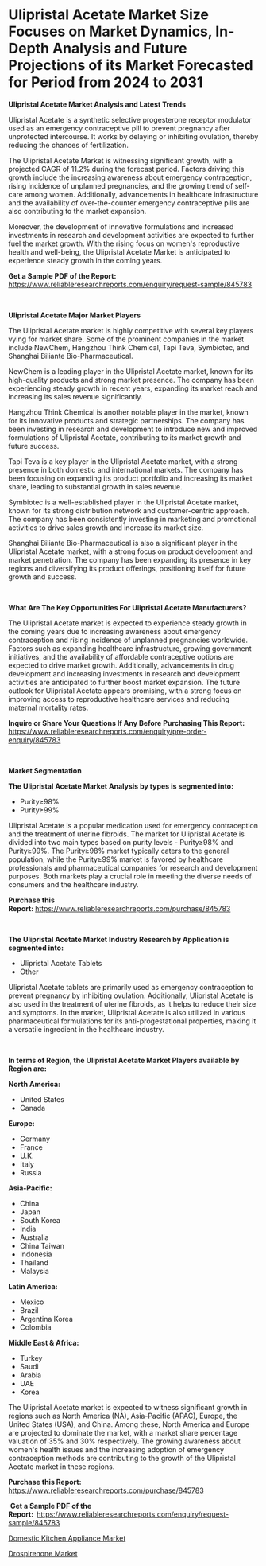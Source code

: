 <p><h1>Ulipristal Acetate Market Size Focuses on Market Dynamics, In-Depth Analysis and Future Projections of its Market Forecasted for Period from 2024 to 2031</h1></p><p><strong>Ulipristal Acetate Market Analysis and Latest Trends</strong></p>
<p><p>Ulipristal Acetate is a synthetic selective progesterone receptor modulator used as an emergency contraceptive pill to prevent pregnancy after unprotected intercourse. It works by delaying or inhibiting ovulation, thereby reducing the chances of fertilization.</p><p>The Ulipristal Acetate Market is witnessing significant growth, with a projected CAGR of 11.2% during the forecast period. Factors driving this growth include the increasing awareness about emergency contraception, rising incidence of unplanned pregnancies, and the growing trend of self-care among women. Additionally, advancements in healthcare infrastructure and the availability of over-the-counter emergency contraceptive pills are also contributing to the market expansion.</p><p>Moreover, the development of innovative formulations and increased investments in research and development activities are expected to further fuel the market growth. With the rising focus on women's reproductive health and well-being, the Ulipristal Acetate Market is anticipated to experience steady growth in the coming years.</p></p>
<p><strong>Get a Sample PDF of the Report:&nbsp;</strong> <a href="https://www.reliableresearchreports.com/enquiry/request-sample/845783">https://www.reliableresearchreports.com/enquiry/request-sample/845783</a></p>
<p>&nbsp;</p>
<p><strong>Ulipristal Acetate Major Market Players</strong></p>
<p><p>The Ulipristal Acetate market is highly competitive with several key players vying for market share. Some of the prominent companies in the market include NewChem, Hangzhou Think Chemical, Tapi Teva, Symbiotec, and Shanghai Biliante Bio-Pharmaceutical.</p><p>NewChem is a leading player in the Ulipristal Acetate market, known for its high-quality products and strong market presence. The company has been experiencing steady growth in recent years, expanding its market reach and increasing its sales revenue significantly.</p><p>Hangzhou Think Chemical is another notable player in the market, known for its innovative products and strategic partnerships. The company has been investing in research and development to introduce new and improved formulations of Ulipristal Acetate, contributing to its market growth and future success.</p><p>Tapi Teva is a key player in the Ulipristal Acetate market, with a strong presence in both domestic and international markets. The company has been focusing on expanding its product portfolio and increasing its market share, leading to substantial growth in sales revenue.</p><p>Symbiotec is a well-established player in the Ulipristal Acetate market, known for its strong distribution network and customer-centric approach. The company has been consistently investing in marketing and promotional activities to drive sales growth and increase its market size.</p><p>Shanghai Biliante Bio-Pharmaceutical is also a significant player in the Ulipristal Acetate market, with a strong focus on product development and market penetration. The company has been expanding its presence in key regions and diversifying its product offerings, positioning itself for future growth and success.</p></p>
<p>&nbsp;</p>
<p><strong>What Are The Key Opportunities For Ulipristal Acetate Manufacturers?</strong></p>
<p><p>The Ulipristal Acetate market is expected to experience steady growth in the coming years due to increasing awareness about emergency contraception and rising incidence of unplanned pregnancies worldwide. Factors such as expanding healthcare infrastructure, growing government initiatives, and the availability of affordable contraceptive options are expected to drive market growth. Additionally, advancements in drug development and increasing investments in research and development activities are anticipated to further boost market expansion. The future outlook for Ulipristal Acetate appears promising, with a strong focus on improving access to reproductive healthcare services and reducing maternal mortality rates.</p></p>
<p><strong>Inquire or Share Your Questions If Any Before Purchasing This Report:</strong> <a href="https://www.reliableresearchreports.com/enquiry/pre-order-enquiry/845783">https://www.reliableresearchreports.com/enquiry/pre-order-enquiry/845783</a></p>
<p>&nbsp;</p>
<p><strong>Market Segmentation</strong></p>
<p><strong>The Ulipristal Acetate Market Analysis by types is segmented into:</strong></p>
<p><ul><li>Purity≥98%</li><li>Purity≥99%</li></ul></p>
<p><p>Ulipristal Acetate is a popular medication used for emergency contraception and the treatment of uterine fibroids. The market for Ulipristal Acetate is divided into two main types based on purity levels - Purity≥98% and Purity≥99%. The Purity≥98% market typically caters to the general population, while the Purity≥99% market is favored by healthcare professionals and pharmaceutical companies for research and development purposes. Both markets play a crucial role in meeting the diverse needs of consumers and the healthcare industry.</p></p>
<p><strong>Purchase this Report:&nbsp;</strong><a href="https://www.reliableresearchreports.com/purchase/845783">https://www.reliableresearchreports.com/purchase/845783</a></p>
<p>&nbsp;</p>
<p><strong>The Ulipristal Acetate Market Industry Research by Application is segmented into:</strong></p>
<p><ul><li>Ulipristal Acetate Tablets</li><li>Other</li></ul></p>
<p><p>Ulipristal Acetate tablets are primarily used as emergency contraception to prevent pregnancy by inhibiting ovulation. Additionally, Ulipristal Acetate is also used in the treatment of uterine fibroids, as it helps to reduce their size and symptoms. In the market, Ulipristal Acetate is also utilized in various pharmaceutical formulations for its anti-progestational properties, making it a versatile ingredient in the healthcare industry.</p></p>
<p>&nbsp;</p>
<p><strong>In terms of Region, the Ulipristal Acetate Market Players available by Region are:</strong></p>
<p>
    <p> <strong> North America: </strong>
        <ul>
            <li>United States</li>
            <li>Canada</li>
        </ul>
        </p> 
    <p> <strong> Europe: </strong>
        <ul>
            <li>Germany</li>
            <li>France</li>
            <li>U.K.</li>
            <li>Italy</li>
            <li>Russia</li>
        </ul>
        </p> 
    <p> <strong> Asia-Pacific: </strong>
        <ul>
            <li>China</li>
            <li>Japan</li>
            <li>South Korea</li>
            <li>India</li>
            <li>Australia</li>
            <li>China Taiwan</li>
            <li>Indonesia</li>
            <li>Thailand</li>
            <li>Malaysia</li>
        </ul>
        </p> 
    <p> <strong> Latin America: </strong>
        <ul>
            <li>Mexico</li>
            <li>Brazil</li>
            <li>Argentina Korea</li>
            <li>Colombia</li>
        </ul>
        </p> 
    <p> <strong> Middle East & Africa: </strong>
        <ul>
            <li>Turkey</li>
            <li>Saudi</li>
            <li>Arabia</li>
            <li>UAE</li>
            <li>Korea</li>
        </ul>
    </p>
    </p>
<p><p>The Ulipristal Acetate market is expected to witness significant growth in regions such as North America (NA), Asia-Pacific (APAC), Europe, the United States (USA), and China. Among these, North America and Europe are projected to dominate the market, with a market share percentage valuation of 35% and 30% respectively. The growing awareness about women's health issues and the increasing adoption of emergency contraception methods are contributing to the growth of the Ulipristal Acetate market in these regions.</p></p>
<p><strong>Purchase this Report: </strong><a href="https://www.reliableresearchreports.com/purchase/845783">https://www.reliableresearchreports.com/purchase/845783</a></p>
<p>&nbsp;<strong>Get a Sample PDF of the Report:&nbsp;&nbsp;</strong><a href="https://www.reliableresearchreports.com/enquiry/request-sample/845783">https://www.reliableresearchreports.com/enquiry/request-sample/845783</a></p>
<p><strong></strong></p>
<p><p><a href="https://angry-finch-aaf.notion.site/Domestic-Kitchen-Appliance-Market-with-the-goal-of-estimating-the-market-size-and-future-growth-pote-1cc52ce90cc042e69df966200063586e">Domestic Kitchen Appliance Market</a></p><p><a href="https://github.com/ruddyyedelwadw/Market-Research-Report-List-1/blob/main/drospirenone-market.md">Drospirenone Market</a></p></p>